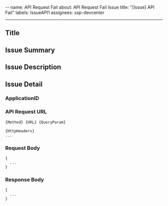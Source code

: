 --
name: API Request Fail
about: API Request Fail Issue
title: "[Issue] API Fail"
labels: IssueAPI1
assignees: ssp-devcenter

---

## Title
> 


## Issue Summary
>

## Issue Description
>

## Issue Detail
>

### ApplicationID
>

### API Request URL
~~~
{Method} {URL} {QueryParam}

{HttpHeaders}
...
~~~

### Request Body
~~~
{
  ...
}
~~~

### Response Body
~~~
{
  ...
}
~~~
